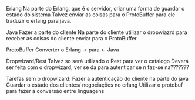Erlang
	Na parte do Erlang, que é o servidor, criar uma forma de guardar o estado do sistema
	Talvez enviar as coisas para o ProtoBuffer para ele traduzir o erlang para java.

Java
	Fazer a parte do cliente
	Na parte do cliente utilizar o dropwiazrd para receber as coisas do cliente enviar para o ProtoBuffer

ProtoBuffer
	Converter o Erlang -> para <- Java

Dropwizard/Rest
	Talvez so será utilizado o Rest para ver o catalogo
	Deverá ser feita com o dropwizard, ver se da para autenticar se n faz-se na???????

Tarefas sem o dropwizard:
	Fazer a autenticação do cliente na parte do java
	Guardar o estado dos clientes/ negociações no erlang
	Utilizar o protobuf para fazer a conversão entre linguagens
